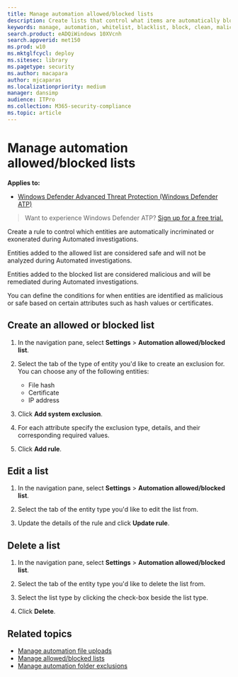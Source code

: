 ```yaml
---
title: Manage automation allowed/blocked lists
description: Create lists that control what items are automatically blocked or allowed during an automatic investigation.
keywords: manage, automation, whitelist, blacklist, block, clean, malicious
search.product: eADQiWindows 10XVcnh
search.appverid: met150
ms.prod: w10
ms.mktglfcycl: deploy
ms.sitesec: library
ms.pagetype: security
ms.author: macapara
author: mjcaparas
ms.localizationpriority: medium
manager: dansimp
audience: ITPro
ms.collection: M365-security-compliance 
ms.topic: article
---
```


# Manage automation allowed/blocked lists

**Applies to:**
- [Windows Defender Advanced Threat Protection (Windows Defender ATP)](https://go.microsoft.com/fwlink/p/?linkid=2069559)



>Want to experience Windows Defender ATP? [Sign up for a free trial.](https://www.microsoft.com/en-us/WindowsForBusiness/windows-atp?ocid=docs-wdatp-automationexclusionlist-abovefoldlink)

Create a rule to control which entities are automatically incriminated or exonerated during Automated investigations.  

Entities added to the allowed list are considered safe and will not be analyzed during Automated investigations.

Entities added to the blocked list are considered malicious and will be remediated during Automated investigations.

You can define the conditions for when entities are identified as malicious or safe based on certain attributes such as hash values or certificates. 

## Create an allowed or blocked list
1. In the navigation pane, select **Settings** > **Automation allowed/blocked list**.  

2. Select the tab of the type of entity you'd like to create an exclusion for. You can choose any of the following entities: 
   - File hash
   - Certificate
   - IP address
  
3. Click **Add system exclusion**.

4. For each attribute specify the exclusion type, details, and their corresponding required values.
    
5. Click **Add rule**.

## Edit a list
1. In the navigation pane, select **Settings** > **Automation allowed/blocked list**.  

2. Select the tab of the entity type you'd like to edit the list from.  

3. Update the details of the rule and click **Update rule**.

## Delete a list 
1. In the navigation pane, select **Settings** > **Automation allowed/blocked list**.  

2. Select the tab of the entity type you'd like to delete the list from.

3. Select the list type by clicking the check-box beside the list type.

4. Click **Delete**.


## Related topics
- [Manage automation file uploads](manage-automation-file-uploads-windows-defender-advanced-threat-protection.md)
- [Manage allowed/blocked lists](manage-allowed-blocked-list-windows-defender-advanced-threat-protection.md)
- [Manage automation folder exclusions](manage-automation-folder-exclusions-windows-defender-advanced-threat-protection.md)
